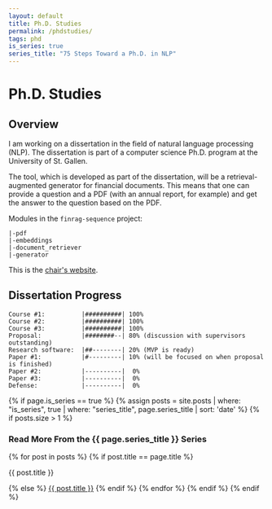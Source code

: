 ```yaml
---
layout: default
title: Ph.D. Studies
permalink: /phdstudies/
tags: phd
is_series: true
series_title: "75 Steps Toward a Ph.D. in NLP"
---
```


# Ph.D. Studies

## Overview

I am working on a dissertation in the field of natural language processing (NLP). The dissertation is part of a computer science Ph.D. program at the University of St. Gallen.

The tool, which is developed as part of the dissertation, will be a retrieval-augmented generator for financial documents. This means that one can provide a question and a PDF (with an annual report, for example) and get the answer to the question based on the PDF.

Modules in the `finrag-sequence` project:
```
|-pdf
|-embeddings
|-document_retriever
|-generator
```

This is the [chair's website](https://ics.unisg.ch/chair-ds-nlp-handschuh/).

## Dissertation Progress

```
Course #1:          |##########| 100%
Course #2:          |##########| 100%
Course #3:          |##########| 100%
Proposal:           |########--| 80% (discussion with supervisors outstanding)
Research software:  |##--------| 20% (MVP is ready)
Paper #1:           |#---------| 10% (will be focused on when proposal is finished)
Paper #2:           |----------|  0%
Paper #3:           |----------|  0%
Defense:            |----------|  0%
```

{% if page.is_series == true %}
    {% assign posts = site.posts | where: "is_series", true | where: "series_title", page.series_title | sort: 'date' %}
    {% if posts.size > 1 %}
        
<h3 class="text-success p-3 pb-0">Read More From the {{ page.series_title }} Series</h3>
        {% for post in posts %}
                {% if post.title == page.title %}
<p class="nav-link bullet-pointer mb-0">{{ post.title }}</p>
                {% else %}
<a class="nav-link bullet-hash" href="{{ post.url }}">{{ post.title }}</a>
                {% endif %}
        {% endfor %}
    {% endif %}
{% endif %}